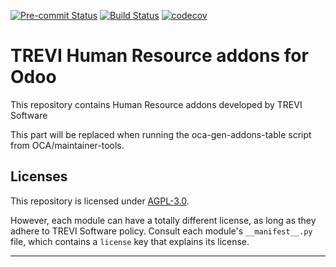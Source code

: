 
<!-- /!\ Non OCA Context : Set here the badge of your runbot / runboat instance. -->
[![Pre-commit Status](https://github.com/trevi-software/trevi-hr/actions/workflows/pre-commit.yml/badge.svg?branch=15.0)](https://github.com/trevi-software/trevi-hr/actions/workflows/pre-commit.yml?query=branch%3A15.0)
[![Build Status](https://github.com/trevi-software/trevi-hr/actions/workflows/test.yml/badge.svg?branch=15.0)](https://github.com/trevi-software/trevi-hr/actions/workflows/test.yml?query=branch%3A15.0)
[![codecov](https://codecov.io/gh/trevi-software/trevi-hr/branch/15.0/graph/badge.svg)](https://codecov.io/gh/trevi-software/trevi-hr)
<!-- /!\ Non OCA Context : Set here the badge of your translation instance. -->

<!-- /!\ do not modify above this line -->

# TREVI Human Resource addons for Odoo

This repository contains Human Resource addons developed by TREVI Software

<!-- /!\ do not modify below this line -->

<!-- prettier-ignore-start -->

[//]: # (addons)

This part will be replaced when running the oca-gen-addons-table script from OCA/maintainer-tools.

[//]: # (end addons)

<!-- prettier-ignore-end -->

## Licenses

This repository is licensed under [AGPL-3.0](LICENSE).

However, each module can have a totally different license, as long as they adhere to TREVI Software
policy. Consult each module's `__manifest__.py` file, which contains a `license` key
that explains its license.

----
<!-- /!\ Non OCA Context : Set here the full description of your organization. -->
